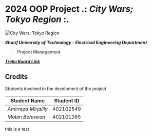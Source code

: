 # **2024** OOP Project .: ***City Wars; Tokyo Region*** :.

![City Wars; Tokyo Region](https://fs-prod-cdn.nintendo-europe.com/media/images/10_share_images/games_15/nintendo_switch_download_software_1/2x1_NSwitchDS_CityWarsTokyoReign.jpg)

***Sharif University of Technology - Electrical Engineering Department***

> **Project Management**

[***Trello Board Link***](https://trello.com/invite/b/UbugGn2a/ATTI5b553fdbf8647934e1ab1f9953646ba563370E56/oop-2024-project)

## **Credits**

Students involved in the develpment of the project

| Student Name | Student ID |
| --- | --- |
| *Amirreza Mirjalily* | 402102549 |
| *Mobin Behravan* | 402101385 |

this is a test



